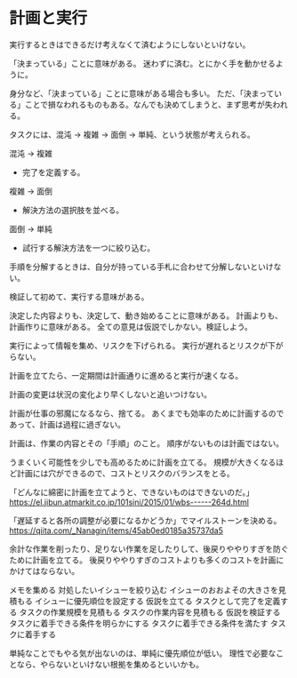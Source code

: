 # 計画と実行

実行するときはできるだけ考えなくて済むようにしないといけない。

「決まっている」ことに意味がある。
迷わずに済む。とにかく手を動かせるように。

身分など、「決まっている」ことに意味がある場合も多い。
ただ、「決まっている」ことで損なわれるものもある。なんでも決めてしまうと、まず思考が失われる。

タスクには、混沌 → 複雑 → 面倒 → 単純、という状態が考えられる。

混沌 → 複雑

- 完了を定義する。

複雑 → 面倒

- 解決方法の選択肢を並べる。

面倒 → 単純

- 試行する解決方法を一つに絞り込む。

手順を分解するときは、自分が持っている手札に合わせて分解しないといけない。

検証して初めて、実行する意味がある。

決定した内容よりも、決定して、動き始めることに意味がある。
計画よりも、計画作りに意味がある。
全ての意見は仮説でしかない。検証しよう。

実行によって情報を集め、リスクを下げられる。
実行が遅れるとリスクが下がらない。

計画を立てたら、一定期間は計画通りに進めると実行が速くなる。

計画の変更は状況の変化より早くしないと追いつけない。

計画が仕事の邪魔になるなら、捨てる。
あくまでも効率のために計画するのであって、計画は過程に過ぎない。

計画は、作業の内容とその「手順」のこと。
順序がないものは計画ではない。

うまくいく可能性を少しでも高めるために計画を立てる。
規模が大きくなるほど計画には穴ができるので、コストとリスクのバランスをとる。

「どんなに綿密に計画を立てようと、できないものはできないのだ。」
https://el.jibun.atmarkit.co.jp/101sini/2015/01/wbs------264d.html

「遅延すると各所の調整が必要になるかどうか」でマイルストーンを決める。
https://qiita.com/_Nanagin/items/45ab0ed0185a35737da5

余計な作業を削ったり、足りない作業を足したりして、後戻りややりすぎを防ぐために計画を立てる。
後戻りややりすぎのコストよりも多くのコストを計画にかけてはならない。

メモを集める
対処したいイシューを絞り込む
イシューのおおよその大きさを見積もる
イシューに優先順位を設定する
仮説を立てる
タスクとして完了を定義する
タスクの作業規模を見積もる
タスクの作業内容を見積もる
仮説を検証する
タスクに着手できる条件を明らかにする
タスクに着手できる条件を満たす
タスクに着手する

単純なことでもやる気が出ないのは、単純に優先順位が低い。
理性で必要なことなら、やらないといけない根拠を集めるといいかも。
